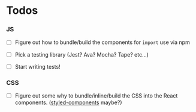 # Todos

### JS

* [ ] Figure out how to bundle/build the components for `import` use via npm
* [ ] Pick a testing library (Jest? Ava? Mocha? Tape? etc…)
* [ ] Start writing tests!


### CSS

* [ ] Figure out some why to bundle/inline/build the CSS into the React components. ([styled-components](https://github.com/styled-components/styled-components) maybe?)
